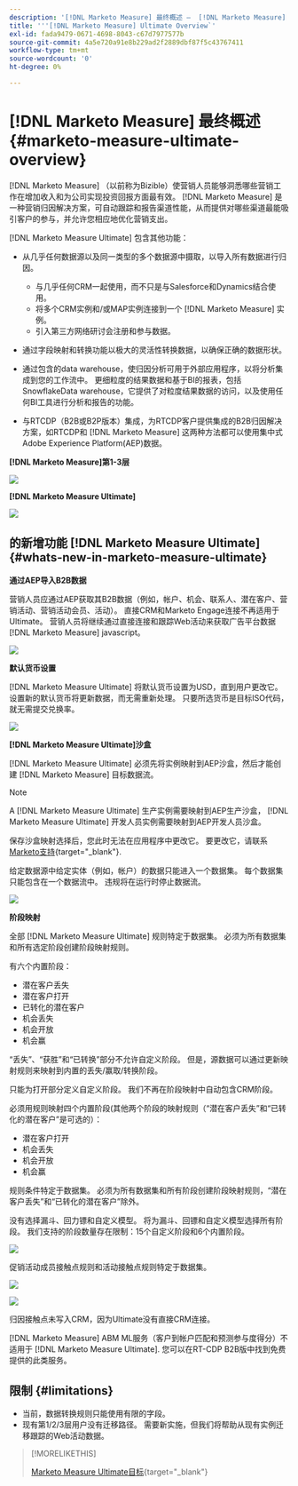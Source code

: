 ```yaml
---
description: '[!DNL Marketo Measure] 最终概述 —  [!DNL Marketo Measure]  — 产品文档'
title: '''[!DNL Marketo Measure] Ultimate Overview`'
exl-id: fada9479-0671-4698-8043-c67d7977577b
source-git-commit: 4a5e720a91e8b229ad2f2889dbf87f5c43767411
workflow-type: tm+mt
source-wordcount: '0'
ht-degree: 0%

---
```


# [!DNL Marketo Measure] 最终概述 {#marketo-measure-ultimate-overview}

[!DNL Marketo Measure] （以前称为Bizible）使营销人员能够洞悉哪些营销工作在增加收入和为公司实现投资回报方面最有效。 [!DNL Marketo Measure] 是一种营销归因解决方案，可自动跟踪和报告渠道性能，从而提供对哪些渠道最能吸引客户的参与，并允许您相应地优化营销支出。

[!DNL Marketo Measure Ultimate] 包含其他功能：

* 从几乎任何数据源以及同一类型的多个数据源中摄取，以导入所有数据进行归因。
   * 与几乎任何CRM一起使用，而不只是与Salesforce和Dynamics结合使用。
   * 将多个CRM实例和/或MAP实例连接到一个 [!DNL Marketo Measure] 实例。
   * 引入第三方网络研讨会注册和参与数据。

* 通过字段映射和转换功能以极大的灵活性转换数据，以确保正确的数据形状。

* 通过包含的data warehouse，使归因分析可用于外部应用程序，以将分析集成到您的工作流中。 更细粒度的结果数据和基于BI的报表，包括SnowflakeData warehouse，它提供了对粒度结果数据的访问，以及使用任何BI工具进行分析和报告的功能。

* 与RTCDP（B2B或B2P版本）集成，为RTCDP客户提供集成的B2B归因解决方案，如RTCDP和 [!DNL Marketo Measure] 这两种方法都可以使用集中式Adobe Experience Platform(AEP)数据。

**[!DNL Marketo Measure]第1-3层**

![](assets/marketo-measure-ultimate-overview-1.png)

**[!DNL Marketo Measure Ultimate]**

![](assets/marketo-measure-ultimate-overview-2.png)

## 的新增功能 [!DNL Marketo Measure Ultimate] {#whats-new-in-marketo-measure-ultimate}

**通过AEP导入B2B数据**

营销人员应通过AEP获取其B2B数据（例如，帐户、机会、联系人、潜在客户、营销活动、营销活动会员、活动）。 直接CRM和Marketo Engage连接不再适用于Ultimate。 营销人员将继续通过直接连接和跟踪Web活动来获取广告平台数据 [!DNL Marketo Measure] javascript。

![](assets/marketo-measure-ultimate-overview-3.png)

**默认货币设置**

[!DNL Marketo Measure Ultimate] 将默认货币设置为USD，直到用户更改它。 设置新的默认货币将更新数据，而无需重新处理。 只要所选货币是目标ISO代码，就无需提交兑换率。

![](assets/marketo-measure-ultimate-overview-4.png)

**[!DNL Marketo Measure Ultimate]沙盒**

[!DNL Marketo Measure Ultimate] 必须先将实例映射到AEP沙盒，然后才能创建 [!DNL Marketo Measure] 目标数据流。

>[!NOTE]
>
>A [!DNL Marketo Measure Ultimate] 生产实例需要映射到AEP生产沙盒， [!DNL Marketo Measure Ultimate] 开发人员实例需要映射到AEP开发人员沙盒。

保存沙盒映射选择后，您此时无法在应用程序中更改它。 要更改它，请联系 [Marketo支持](https://nation.marketo.com/t5/support/ct-p/Support){target="_blank"}.

给定数据源中给定实体（例如，帐户）的数据只能进入一个数据集。 每个数据集只能包含在一个数据流中。 违规将在运行时停止数据流。

![](assets/marketo-measure-ultimate-overview-5.png)

**阶段映射**

全部 [!DNL Marketo Measure Ultimate] 规则特定于数据集。 必须为所有数据集和所有选定阶段创建阶段映射规则。

有六个内置阶段：

* 潜在客户丢失
* 潜在客户打开
* 已转化的潜在客户
* 机会丢失
* 机会开放
* 机会赢

“丢失”、“获胜”和“已转换”部分不允许自定义阶段。 但是，源数据可以通过更新映射规则来映射到内置的丢失/赢取/转换阶段。

只能为打开部分定义自定义阶段。
我们不再在阶段映射中自动包含CRM阶段。

必须用规则映射四个内置阶段(其他两个阶段的映射规则（“潜在客户丢失”和“已转化的潜在客户”是可选的）：

* 潜在客户打开
* 机会丢失
* 机会开放
* 机会赢

规则条件特定于数据集。 必须为所有数据集和所有阶段创建阶段映射规则，“潜在客户丢失”和“已转化的潜在客户”除外。

没有选择漏斗、回力镖和自定义模型。 将为漏斗、回镖和自定义模型选择所有阶段。 我们支持的阶段数量存在限制：15个自定义阶段和6个内置阶段。

![](assets/marketo-measure-ultimate-overview-6.png)

促销活动成员接触点规则和活动接触点规则特定于数据集。

![](assets/marketo-measure-ultimate-overview-7.png)

![](assets/marketo-measure-ultimate-overview-8.png)

归因接触点未写入CRM，因为Ultimate没有直接CRM连接。

[!DNL Marketo Measure] ABM ML服务（客户到帐户匹配和预测参与度得分）不适用于 [!DNL Marketo Measure Ultimate]. 您可以在RT-CDP B2B版中找到免费提供的此类服务。

## 限制 {#limitations}

* 当前，数据转换规则只能使用有限的字段。
* 现有第1/2/3层用户没有迁移路径。 需要新实施，但我们将帮助从现有实例迁移跟踪的Web活动数据。

>[!MORELIKETHIS]
>
>[Marketo Measure Ultimate目标](https://experienceleague.adobe.com/docs/experience-platform/destinations/catalog/adobe/marketo-measure-ultimate.html?lang=en){target="_blank"}
